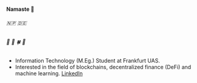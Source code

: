 #### Namaste :pray:
###### :nepal: :de:
###### :walking: :guitar: :four_leaf_clover: :sunrise_over_mountains:
- Information Technology (M.Eg.) Student at Frankfurt UAS.
- Interested in the field of blockchains, decentralized finance (DeFi) and machine learning.
[LinkedIn](https://www.linkedin.com/in/bisalgt/)